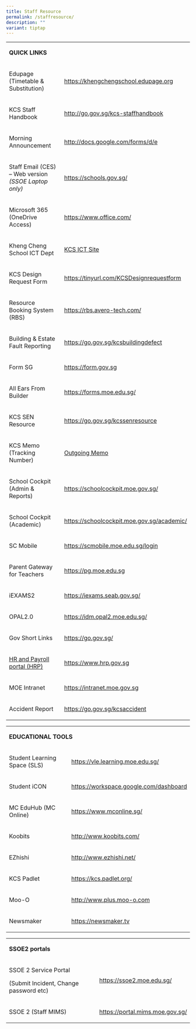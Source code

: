```yaml
---
title: Staff Resource
permalink: /staffresource/
description: ""
variant: tiptap
---
```

<table style="minWidth: 50px">
<colgroup>
<col>
<col>
</colgroup>
<tbody>
<tr>
<td rowspan="1" colspan="2">
<p><strong>QUICK LINKS</strong>
</p>
</td>
</tr>
<tr>
<td rowspan="1" colspan="1">
<p>Edupage (Timetable &amp; Substitution)</p>
</td>
<td rowspan="1" colspan="1">
<p><a href="https://khengchengschool.edupage.org/" rel="noopener noreferrer nofollow" target="_blank">https://khengchengschool.edupage.org</a>
</p>
</td>
</tr>
<tr>
<td rowspan="1" colspan="1">
<p>KCS Staff Handbook</p>
</td>
<td rowspan="1" colspan="1">
<p><a href="http://go.gov.sg/kcs-staffhandbook" rel="noopener noreferrer nofollow" target="_blank">http://go.gov.sg/kcs-staffhandbook</a>
</p>
</td>
</tr>
<tr>
<td rowspan="1" colspan="1">
<p>Morning Announcement</p>
</td>
<td rowspan="1" colspan="1">
<p><a href="https://docs.google.com/forms/d/e/1FAIpQLSdz18nWKUxu-ITmrPvSLzzaMz5cFLLANW-IrtMeHzeEu-G-iA/viewform" rel="noopener noreferrer nofollow" target="_blank">http://docs.google.com/forms/d/e</a>
</p>
</td>
</tr>
<tr>
<td rowspan="1" colspan="1">
<p>Staff Email (CES) – Web version <em>(SSOE Laptop only)</em>
</p>
</td>
<td rowspan="1" colspan="1">
<p><a href="https://outlook.office365.com/owa/schools.gov.sg/" rel="noopener noreferrer nofollow" target="_blank">https://schools.gov.sg/</a>
</p>
</td>
</tr>
<tr>
<td rowspan="1" colspan="1">
<p>Microsoft 365 (OneDrive Access)</p>
</td>
<td rowspan="1" colspan="1">
<p><a href="https://www.office.com/" rel="noopener noreferrer nofollow" target="_blank">https://www.office.com/</a>
</p>
</td>
</tr>
<tr>
<td rowspan="1" colspan="1">
<p>Kheng Cheng School ICT Dept</p>
</td>
<td rowspan="1" colspan="1">
<p><a href="https://sites.google.com/view/kcs-ict-dept/home" rel="noopener noreferrer nofollow" target="_blank">KCS ICT Site</a>
</p>
</td>
</tr>
<tr>
<td rowspan="1" colspan="1">
<p>KCS Design Request Form</p>
</td>
<td rowspan="1" colspan="1">
<p><a href="https://tinyurl.com/KCSDesignrequestform" rel="noopener noreferrer nofollow" target="_blank">https://tinyurl.com/KCSDesignrequestform</a>
</p>
</td>
</tr>
<tr>
<td rowspan="1" colspan="1">
<p>Resource Booking System (RBS)</p>
</td>
<td rowspan="1" colspan="1">
<p><a href="https://rbs.avero-tech.com/" rel="noopener noreferrer nofollow" target="_blank">https://rbs.avero-tech.com/</a>
</p>
</td>
</tr>
<tr>
<td rowspan="1" colspan="1">
<p>Building &amp; Estate Fault Reporting</p>
</td>
<td rowspan="1" colspan="1">
<p><a href="https://go.gov.sg/kcsbuildingdefect" rel="noopener noreferrer nofollow" target="_blank">https://go.gov.sg/kcsbuildingdefect</a>
</p>
</td>
</tr>
<tr>
<td rowspan="1" colspan="1">
<p>Form SG</p>
</td>
<td rowspan="1" colspan="1">
<p><a href="https://form.gov.sg/" rel="noopener noreferrer nofollow" target="_blank">https://form.gov.sg</a>
</p>
</td>
</tr>
<tr>
<td rowspan="1" colspan="1">
<p>All Ears From Builder</p>
</td>
<td rowspan="1" colspan="1">
<p><a href="https://forms.moe.edu.sg/" rel="noopener noreferrer nofollow" target="_blank">https://forms.moe.edu.sg/</a>
</p>
</td>
</tr>
<tr>
<td rowspan="1" colspan="1">
<p>KCS SEN Resource</p>
</td>
<td rowspan="1" colspan="1">
<p><a href="https://sites.google.com/moe.edu.sg/kcs-sen-guide/home" rel="noopener noreferrer nofollow" target="_blank">https://go.gov.sg/kcssenresource</a>
</p>
</td>
</tr>
<tr>
<td rowspan="1" colspan="1">
<p>KCS Memo (Tracking Number)</p>
</td>
<td rowspan="1" colspan="1">
<p><a href="https://docs.google.com/spreadsheets/d/1CleYs1cdi9KptwN_uXQaY5Hr6fTcx1qSm5JUe0ZYU9w/edit?gid=0#gid=0" rel="noopener nofollow" target="_blank">Outgoing Memo</a>
</p>
</td>
</tr>
<tr>
<td rowspan="1" colspan="1">
<p>School Cockpit (Admin &amp; Reports)</p>
</td>
<td rowspan="1" colspan="1">
<p><a href="https://schoolcockpit.moe.gov.sg/" rel="noopener noreferrer nofollow" target="_blank">https://schoolcockpit.moe.gov.sg/</a>
</p>
</td>
</tr>
<tr>
<td rowspan="1" colspan="1">
<p>School Cockpit (Academic)</p>
</td>
<td rowspan="1" colspan="1">
<p><a href="https://schoolcockpit.moe.gov.sg/academic/" rel="noopener noreferrer nofollow" target="_blank">https://schoolcockpit.moe.gov.sg/academic/</a>
</p>
</td>
</tr>
<tr>
<td rowspan="1" colspan="1">
<p>SC Mobile</p>
</td>
<td rowspan="1" colspan="1">
<p><a href="https://scmobile.moe.edu.sg/login" rel="noopener noreferrer nofollow" target="_blank">https://scmobile.moe.edu.sg/login</a>
</p>
</td>
</tr>
<tr>
<td rowspan="1" colspan="1">
<p>Parent Gateway for Teachers</p>
</td>
<td rowspan="1" colspan="1">
<p><a href="https://pg.moe.edu.sg" rel="noopener noreferrer nofollow" target="_blank">https://pg.moe.edu.sg</a>
</p>
</td>
</tr>
<tr>
<td rowspan="1" colspan="1">
<p>iEXAMS2</p>
</td>
<td rowspan="1" colspan="1">
<p><a href="https://iexams.seab.gov.sg/login" rel="noopener noreferrer nofollow" target="_blank">https://iexams.seab.gov.sg/</a>
</p>
</td>
</tr>
<tr>
<td rowspan="1" colspan="1">
<p>OPAL2.0</p>
</td>
<td rowspan="1" colspan="1">
<p><a href="https://idm.opal2.moe.edu.sg/" rel="noopener noreferrer nofollow" target="_blank">https://idm.opal2.moe.edu.sg/</a>
</p>
</td>
</tr>
<tr>
<td rowspan="1" colspan="1">
<p>Gov Short Links</p>
</td>
<td rowspan="1" colspan="1">
<p><a href="https://go.gov.sg/" rel="noopener noreferrer nofollow" target="_blank">https://go.gov.sg/</a>
</p>
</td>
</tr>
<tr>
<td rowspan="1" colspan="1">
<p><a href="https://www.hrp.gov.sg/" rel="noopener noreferrer nofollow" target="_blank">HR and Payroll portal (HRP)</a>
</p>
</td>
<td rowspan="1" colspan="1">
<p><a href="https://www.hrp.gov.sg" rel="noopener noreferrer nofollow" target="_blank">https://www.hrp.gov.sg</a>
</p>
</td>
</tr>
<tr>
<td rowspan="1" colspan="1">
<p>MOE Intranet</p>
</td>
<td rowspan="1" colspan="1">
<p><a href="https://intranet.moe.gov.sg" rel="noopener noreferrer nofollow" target="_blank">https://intranet.moe.gov.sg</a>
</p>
</td>
</tr>
<tr>
<td rowspan="1" colspan="1">
<p>Accident Report</p>
</td>
<td rowspan="1" colspan="1">
<p><a href="https://go.gov.sg/kcsaccident" rel="noopener nofollow" target="_blank">https://go.gov.sg/kcsaccident</a>
</p>
</td>
</tr>
</tbody>
</table>
<table style="minWidth: 50px">
<colgroup>
<col>
<col>
</colgroup>
<tbody>
<tr>
<td rowspan="1" colspan="2">
<p><strong>EDUCATIONAL TOOLS</strong>
</p>
</td>
</tr>
<tr>
<td rowspan="1" colspan="1">
<p>Student Learning Space (SLS)</p>
</td>
<td rowspan="1" colspan="1">
<p><a href="https://vle.learning.moe.edu.sg/" rel="noopener noreferrer nofollow" target="_blank">https://vle.learning.moe.edu.sg/</a>
</p>
</td>
</tr>
<tr>
<td rowspan="1" colspan="1">
<p>Student iCON</p>
</td>
<td rowspan="1" colspan="1">
<p><a href="https://workspace.google.com/dashboard" rel="noopener noreferrer nofollow" target="_blank">https://workspace.google.com/dashboard</a>
</p>
</td>
</tr>
<tr>
<td rowspan="1" colspan="1">
<p>MC EduHub (MC Online)</p>
</td>
<td rowspan="1" colspan="1">
<p><a href="https://www.mconline.sg/" rel="noopener noreferrer nofollow" target="_blank">https://www.mconline.sg/</a>
</p>
</td>
</tr>
<tr>
<td rowspan="1" colspan="1">
<p>Koobits</p>
</td>
<td rowspan="1" colspan="1">
<p><a href="http://www.koobits.com/" rel="noopener noreferrer nofollow" target="_blank">http://www.koobits.com/</a>
</p>
</td>
</tr>
<tr>
<td rowspan="1" colspan="1">
<p>EZhishi</p>
</td>
<td rowspan="1" colspan="1">
<p><a href="http://www.ezhishi.net/" rel="noopener noreferrer nofollow" target="_blank">http://www.ezhishi.net/</a>
</p>
</td>
</tr>
<tr>
<td rowspan="1" colspan="1">
<p>KCS Padlet</p>
</td>
<td rowspan="1" colspan="1">
<p><a href="https://kcs.padlet.org/" rel="noopener noreferrer nofollow" target="_blank">https://kcs.padlet.org/</a>
</p>
</td>
</tr>
<tr>
<td rowspan="1" colspan="1">
<p>Moo-O</p>
</td>
<td rowspan="1" colspan="1">
<p><a href="http://www.plus.moo-o.com/" rel="noopener noreferrer nofollow" target="_blank">http://www.plus.moo-o.com</a>
</p>
</td>
</tr>
<tr>
<td rowspan="1" colspan="1">
<p>Newsmaker</p>
</td>
<td rowspan="1" colspan="1">
<p><a href="https://newsmaker.tv/" rel="noopener noreferrer nofollow" target="_blank">https://newsmaker.tv</a>
</p>
</td>
</tr>
</tbody>
</table>
<table style="minWidth: 50px">
<colgroup>
<col>
<col>
</colgroup>
<tbody>
<tr>
<td rowspan="1" colspan="2">
<p><strong>SSOE2 portals</strong>
</p>
</td>
</tr>
<tr>
<td rowspan="1" colspan="1">
<p>SSOE 2 Service Portal</p>
<p>(Submit Incident, Change password etc)</p>
</td>
<td rowspan="1" colspan="1">
<p><a href="https://ssoe2.moe.edu.sg/" rel="noopener noreferrer nofollow" target="_blank">https://ssoe2.moe.edu.sg/</a>
</p>
</td>
</tr>
<tr>
<td rowspan="1" colspan="1">
<p>SSOE 2 (Staff MIMS)</p>
</td>
<td rowspan="1" colspan="1">
<p><a href="https://idp.mims.moe.gov.sg/nidp/app" rel="noopener noreferrer nofollow" target="_blank">https://portal.mims.moe.gov.sg/</a>
</p>
</td>
</tr>
</tbody>
</table>
<p></p>
